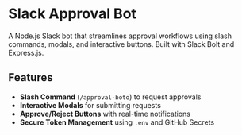 # Slack Approval Bot
A Node.js Slack bot that streamlines approval workflows using slash commands, modals, and interactive buttons. Built with Slack Bolt and Express.js.

##  Features
- **Slash Command** (`/approval-boto`) to request approvals
- **Interactive Modals** for submitting requests
- **Approve/Reject Buttons** with real-time notifications
- **Secure Token Management** using `.env` and GitHub Secrets

